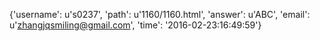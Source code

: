 {'username': u's0237', 'path': u'1160/1160.html', 'answer': u'ABC', 'email': u'zhangjqsmiling@gmail.com', 'time': '2016-02-23:16:49:59'}